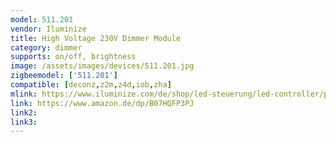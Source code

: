 ```yaml
---
model: 511.201
vendor: Iluminize
title: High Voltage 230V Dimmer Module
category: dimmer
supports: on/off, brightness
image: /assets/images/devices/511.201.jpg
zigbeemodel: ['511.201']
compatible: [deconz,z2m,z4d,iob,zha]
mlink: https://www.iluminize.com/de/shop/led-steuerung/led-controller/product/500-511-201-zigbee-dimmaktor-400w-230v.html
link: https://www.amazon.de/dp/B07HQFP3PJ
link2: 
link3: 
---
```


